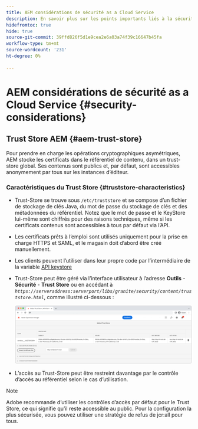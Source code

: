 ```yaml
---
title: AEM considérations de sécurité as a Cloud Service
description: En savoir plus sur les points importants liés à la sécurité lors de l’utilisation d’AEM as a Cloud Service
hidefromtoc: true
hide: true
source-git-commit: 39ffd826f5d1e9cea2e6a03a74f39c16647b45fa
workflow-type: tm+mt
source-wordcount: '231'
ht-degree: 0%

---
```



# AEM considérations de sécurité as a Cloud Service {#security-considerations}

## Trust Store AEM {#aem-trust-store}

Pour prendre en charge les opérations cryptographiques asymétriques, AEM stocke les certificats dans le référentiel de contenu, dans un trust-store global. Ses contenus sont publics et, par défaut, sont accessibles anonymement par tous sur les instances d’éditeur.

### Caractéristiques du Trust Store {#truststore-characteristics}

* Trust-Store se trouve sous `/etc/truststore` et se compose d’un fichier de stockage de clés Java, du mot de passe du stockage de clés et des métadonnées du référentiel. Notez que le mot de passe et le KeyStore lui-même sont chiffrés pour des raisons techniques, même si les certificats contenus sont accessibles à tous par défaut via l’API.
* Les certificats prêts à l’emploi sont utilisés uniquement pour la prise en charge HTTPS et SAML, et le magasin doit d’abord être créé manuellement.
* Les clients peuvent l’utiliser dans leur propre code par l’intermédiaire de la variable [API keystore](https://developer.adobe.com/experience-manager/reference-materials/6-5/javadoc/com/adobe/granite/keystore/KeyStoreService.html#getTrustStore-org.apache.sling.api.resource.ResourceResolver-)
* Trust-Store peut être géré via l’interface utilisateur à l’adresse **Outils** - **Sécurité** - **Trust Store** ou en accédant à *`https://serveraddress:serverport/libs/granite/security/content/truststore.html`*, comme illustré ci-dessous :

   ![Trust Store Management](/help/security/assets/global-trust-store-modified.png)

* L’accès au Trust-Store peut être restreint davantage par le contrôle d’accès au référentiel selon le cas d’utilisation.

>[!NOTE]
>
>Adobe recommande d’utiliser les contrôles d’accès par défaut pour le Trust Store, ce qui signifie qu’il reste accessible au public. Pour la configuration la plus sécurisée, vous pouvez utiliser une stratégie de refus de jcr:all pour tous.

<!--
Commenting out section for now as requested by Lars

## Anonymous Permission Hardening Package {#anonymous-permission-hardening-package}

For more information on the Anonymous Hardening Package, please see the [Security Checklist](https://experienceleague.adobe.com/docs/experience-manager-65/administering/security/security-checklist.html#anonymous-permission-hardening-package).
-->
